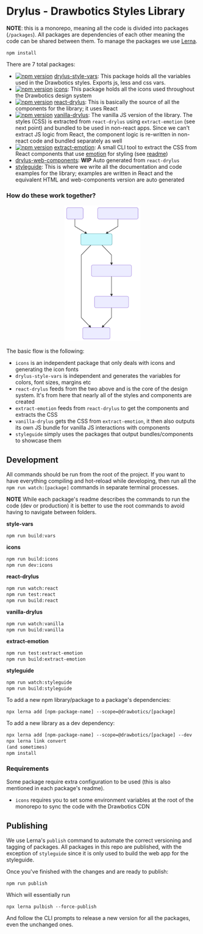 # Drylus - Drawbotics Styles Library

__NOTE__: this is a monorepo, meaning all the code is divided into packages (`/packages`). All packages are dependencies of each other meaning the code can be shared between them. To manage the packages we use [Lerna](https://github.com/lerna/lerna).
```
npm install
```

There are 7 total packages:
- [![npm version](https://badge.fury.io/js/%40drawbotics%2Fdrylus-style-vars.svg)](https://badge.fury.io/js/%40drawbotics%2Fdrylus-style-vars) [drylus-style-vars](/packages/drylus-style-vars):
 This package holds all the variables used in the Drawbotics styles. Exports js, less and css vars.
- [![npm version](https://badge.fury.io/js/%40drawbotics%2Ficons.svg)](https://badge.fury.io/js/%40drawbotics%2Ficons) [icons](/packages/icons): This package holds all the icons used throughout the Drawbotics design system
- [![npm version](https://badge.fury.io/js/%40drawbotics%2Freact-drylus.svg)](https://badge.fury.io/js/%40drawbotics%2Freact-drylus) [react-drylus](/packages/react-drylus): This is basically the source of all the components for the library; it uses React
- [![npm version](https://badge.fury.io/js/%40drawbotics%2Fvanilla-drylus.svg)](https://badge.fury.io/js/%40drawbotics%2Fvanilla-drylus) [vanilla-drylus](/packages/vanilla-drylus): The vanilla JS version of the library. The styles (CSS) is extracted from `react-drylus` using `extract-emotion` (see next point) and bundled to be used in non-react apps. Since we can't extract JS logic from React, the component logic is re-written in non-react code and bundled separately as well
- [![npm version](https://badge.fury.io/js/%40drawbotics%2Fextract-emotion.svg)](https://badge.fury.io/js/%40drawbotics%2Fextract-emotion) [extract-emotion](/packages/extract-emotion): A small CLI tool to extract the CSS from React components that use [emotion](https://github.com/emotion-js/emotion) for styling (see [readme](/packages/extract-emotion/README.md))
- [drylus-web-components](/packages/drylus-web-components): __WIP__ Auto generated from `react-drylus`
- [styleguide](/packages/styleguide): This is where we write all the documentation and code examples for the library; examples are written in React and the equivalent HTML and web-components version are auto generated

### How do these work together?
<p align="center">
  <img src="./assets/graph.svg" width="200" style="margin: auto" />
</p>

The basic flow is the following:
- `icons` is an independent package that only deals with icons and generating the icon fonts
- `drylus-style-vars` is independent and generates the variables for colors, font sizes, margins etc
- `react-drylus` feeds from the two above and is the core of the design system. It's from here that nearly all of the styles and components are created
- `extract-emotion` feeds from `react-drylus` to get the components and extracts the CSS
- `vanilla-drylus` gets the CSS from `extract-emotion`, it then also outputs its own JS bundle for vanilla JS interactions with components
- `styleguide` simply uses the packages that output bundles/components to showcase them

## Development
All commands should be run from the root of the project. If you want to have everything compiling and hot-reload while developing, then run all the `npm run watch:[package]` commands in separate terminal processes.

__NOTE__ While each package's readme describes the commands to run the code (dev or production) it is better to use the root commands to avoid having to navigate between folders.

__style-vars__
```
npm run build:vars
```

__icons__
```
npm run build:icons
npm run dev:icons
```

__react-drylus__
```
npm run watch:react
npm run test:react
npm run build:react
```

__vanilla-drylus__
```
npm run watch:vanilla
npm run build:vanilla
```

__extract-emotion__
```
npm run test:extract-emotion
npm run build:extract-emotion
```

__styleguide__
```
npm run watch:styleguide
npm run build:styleguide
```

To add a new npm library/package to a package's dependencies:
```
npx lerna add [npm-package-name] --scope=@drawbotics/[package]
```

To add a new library as a dev dependency:
```
npx lerna add [npm-package-name] --scope=@drawbotics/[package] --dev
npx lerna link convert
(and sometimes)
npm install
```

### Requirements
Some package require extra configuration to be used (this is also mentioned in each package's readme).

- `icons` requires you to set some environment variables at the root of the monorepo to sync the code with the Drawbotics CDN


## Publishing
We use Lerna's `publish` command to automate the correct versioning and tagging of packages. All packages in this repo are published, with the exception of `styleguide` since it is only used to build the web app for the styleguide.

Once you've finished with the changes and are ready to publish:
```
npm run publish
```
Which will essentially run
```
npx lerna pulbish --force-publish
```

And follow the CLI prompts to release a new version for all the packages, even the unchanged ones.
